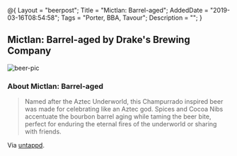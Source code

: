 @{
 Layout = "beerpost";
 Title = "Mictlan: Barrel-aged";
 AddedDate = "2019-03-16T08:54:58";
 Tags = "Porter, BBA, Tavour";
 Description = "";
 }


## Mictlan: Barrel-aged by Drake's Brewing Company

![beer-pic]

### About Mictlan: Barrel-aged

> Named after the Aztec Underworld, this Champurrado inspired beer was made for celebrating like an Aztec god. Spices and Cocoa Nibs accentuate the bourbon barrel aging while taming the beer bite, perfect for enduring the eternal fires of the underworld or sharing with friends.

Via [untappd][untappd-url].

[untappd-url]: <https://untappd.com//b/drake-s-brewing-company-mictlan-barrel-aged/2941551>
[beer-pic]: https://jasonpowley.com/assets/img/2019-03-16-mictlan-barrel-aged.jpeg "Mictlan: Barrel-aged by Drake's Brewing Company"
